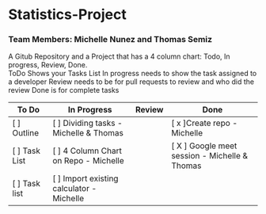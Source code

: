 # Statistics-Project

### Team Members: Michelle Nunez and Thomas Semiz

A Gitub Repository and a Project that has a 4 column chart: Todo, In progress, Review, Done.  
ToDo Shows your Tasks List
In progress needs to show the task assigned to a developer
Review needs to be for pull requests to review and who did the review
Done is for complete tasks

To Do | In Progress | Review | Done
------|-------------|--------|-------
[ ] Outline | [ ] Dividing tasks - Michelle & Thomas | | [ x ]Create repo - Michelle
[ ] Task List | [ ] 4 Column Chart on Repo - Michelle | | [ X ] Google meet session - Michelle & Thomas
[ ] Task list | [ ] Import existing calculator - Michelle | |


